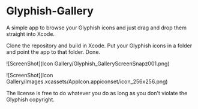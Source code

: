 Glyphish-Gallery
================

A simple app to browse your Glyphish icons and just drag and drop them straight into Xcode.

Clone the repository and build in Xcode. Put your Glyphish icons in a folder and point the app to that folder. Done.

![ScreenShot](Icon Gallery/Glyphish_GalleryScreenSnapz001.png)

![ScreenShot](Icon Gallery/Images.xcassets/AppIcon.appiconset/icon_256x256.png)

The license is free to do whatever you do as long as you don't violate the Glyphish copyright.
